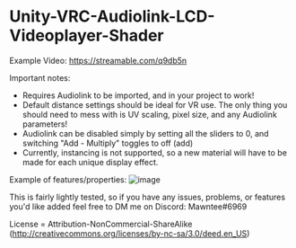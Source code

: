 # Unity-VRC-Audiolink-LCD-Videoplayer-Shader

Example Video: https://streamable.com/q9db5n

Important notes:
- Requires Audiolink to be imported, and in your project to work!
- Default distance settings should be ideal for VR use. The only thing you should need to mess with is UV scaling, pixel size, and any Audiolink parameters! 
- Audiolink can be disabled simply by setting all the sliders to 0, and switching "Add - Multiply" toggles to off (add)
- Currently, instancing is not supported, so a new material will have to be made for each unique display effect. 

Example of features/properties:
![image](https://user-images.githubusercontent.com/51247415/209279341-55f9de78-19fd-464d-89a7-6e3cbfd8be0e.png)

This is fairly lightly tested, so if you have any issues, problems, or features you'd like added feel free to DM me on Discord:
Mawntee#6969

License = Attribution-NonCommercial-ShareAlike (http://creativecommons.org/licenses/by-nc-sa/3.0/deed.en_US)
